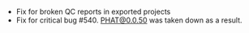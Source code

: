 * Fix for broken QC reports in exported projects
* Fix for critical bug #540. PHAT@0.0.50 was taken down as a result.